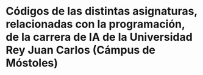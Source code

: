 # Códigos de las distintas asignaturas, relacionadas con la programación, de la carrera de IA de la Universidad Rey Juan Carlos (Cámpus de Móstoles)
